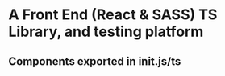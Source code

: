 # A Front End (React & SASS) TS Library, and testing platform

## Components exported in init.js/ts
